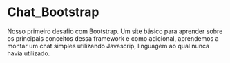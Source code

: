 # Chat_Bootstrap
Nosso primeiro desafio com Bootstrap. Um site básico para aprender sobre os principais conceitos dessa framework e como adicional, aprendemos a montar um chat simples utilizando Javascrip, linguagem ao qual nunca havia utilizado.
